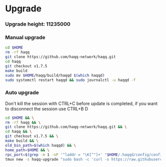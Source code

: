 # Upgrade

### Upgrade height: 11235000

### Manual upgrade <a href="#manual" id="manual"></a>

```bash
cd $HOME
rm -rf haqq
git clone https://github.com/haqq-network/haqq.git
cd haqq
git checkout v1.7.5
make build
sudo mv $HOME/haqq/build/haqqd $(which haqqd)
sudo systemctl restart haqqd && sudo journalctl -u haqqd -f
```

### Auto upgrade <a href="#auto" id="auto"></a>

Don't kill the session with CTRL+C before update is completed, if you want to disconnect the session use CTRL+B D

```bash
cd $HOME && \
rm -rf haqq && \
git clone https://github.com/haqq-network/haqq.git && \
cd haqq && \
git checkout v1.7.5 && \
make build && \
old_bin_path=$(which haqqd) && \
home_path=$HOME && \
rpc_port=$(grep -m 1 -oP '^laddr = "\K[^"]+' "$HOME/.haqqd/config/config.toml" | cut -d ':' -f 3) && \
tmux new -s haqq-upgrade "sudo bash -c 'curl -s https://raw.githubusercontent.com/appieasahbie/testnet-guides/main/utils/autoupgrade/upgrade.sh | bash -s -- -u \"11235000\" -b haqqd -n \"$HOME/haqq/build/haqqd\" -o \"$old_bin_path\" -h \"$home_path\" -p \"https://api.haqq.aknodes.net/cosmos/gov/v1/proposals/32\" -r \"$rpc_port\"'"
```
